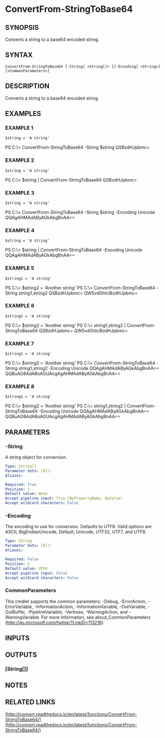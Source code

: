 # ConvertFrom-StringToBase64

## SYNOPSIS
Converts a string to a base64 encoded string.

## SYNTAX

```
ConvertFrom-StringToBase64 [-String] <String[]> [[-Encoding] <String>] [<CommonParameters>]
```

## DESCRIPTION
Converts a string to a base64 encoded string.

## EXAMPLES

### EXAMPLE 1
```
$string = 'A string'
```

PS C:\\\> ConvertFrom-StringToBase64 -String $string
QSBzdHJpbmc=

### EXAMPLE 2
```
$string = 'A string'
```

PS C:\\\> $string | ConvertFrom-StringToBase64
QSBzdHJpbmc=

### EXAMPLE 3
```
$string = 'A string'
```

PS C:\\\> ConvertFrom-StringToBase64 -String $string -Encoding Unicode
QQAgAHMAdAByAGkAbgBnAA==

### EXAMPLE 4
```
$string = 'A string'
```

PS C:\\\> $string | ConvertFrom-StringToBase64 -Encoding Unicode
QQAgAHMAdAByAGkAbgBnAA==

### EXAMPLE 5
```
$string1 = 'A string'
```

PS C:\\\> $string2 = 'Another string'
PS C:\\\> ConvertFrom-StringToBase64 -String $string1,$string2
QSBzdHJpbmc=
QW5vdGhlciBzdHJpbmc=

### EXAMPLE 6
```
$string1 = 'A string'
```

PS C:\\\> $string2 = 'Another string'
PS C:\\\> $string1,$string2 | ConvertFrom-StringToBase64
QSBzdHJpbmc=
QW5vdGhlciBzdHJpbmc=

### EXAMPLE 7
```
$string1 = 'A string'
```

PS C:\\\> $string2 = 'Another string'
PS C:\\\> ConvertFrom-StringToBase64 -String $string1,$string2 -Encoding Unicode
QQAgAHMAdAByAGkAbgBnAA==
QQBuAG8AdABoAGUAcgAgAHMAdAByAGkAbgBnAA==

### EXAMPLE 8
```
$string1 = 'A string'
```

PS C:\\\> $string2 = 'Another string'
PS C:\\\> $string1,$string2 | ConvertFrom-StringToBase64 -Encoding Unicode
QQAgAHMAdAByAGkAbgBnAA==
QQBuAG8AdABoAGUAcgAgAHMAdAByAGkAbgBnAA==

## PARAMETERS

### -String
A string object for conversion.

```yaml
Type: String[]
Parameter Sets: (All)
Aliases:

Required: True
Position: 1
Default value: None
Accept pipeline input: True (ByPropertyName, ByValue)
Accept wildcard characters: False
```

### -Encoding
The encoding to use for conversion.
Defaults to UTF8.
Valid options are ASCII, BigEndianUnicode, Default, Unicode, UTF32, UTF7, and UTF8.

```yaml
Type: String
Parameter Sets: (All)
Aliases:

Required: False
Position: 2
Default value: UTF8
Accept pipeline input: False
Accept wildcard characters: False
```

### CommonParameters
This cmdlet supports the common parameters: -Debug, -ErrorAction, -ErrorVariable, -InformationAction, -InformationVariable, -OutVariable, -OutBuffer, -PipelineVariable, -Verbose, -WarningAction, and -WarningVariable.
For more information, see about_CommonParameters (http://go.microsoft.com/fwlink/?LinkID=113216).

## INPUTS

## OUTPUTS

### [String[]]

## NOTES

## RELATED LINKS

[http://convert.readthedocs.io/en/latest/functions/ConvertFrom-StringToBase64/](http://convert.readthedocs.io/en/latest/functions/ConvertFrom-StringToBase64/)

